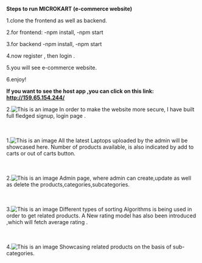 **Steps to run MICROKART (e-commerce website)**

1.clone the frontend as well as backend.

2.for frontend:
  -npm install,
  -npm start

3.for backend
  -npm install,
  -npm start
  

4.now register , then login .

5.you will see e-commerce website.

6.enjoy!


**If you want to see the host app ,you can click on this link:  http://159.65.154.244/**



2.![This is an image](https://user-images.githubusercontent.com/77015951/171123974-2fea3fae-e2c9-410a-9caf-27e9456e01fd.png)
In order to make the website more secure, I have built full fledged signup, login page .
</br>
</br>
</br>


1.![This is an image](https://user-images.githubusercontent.com/77015951/171120338-4b21f7f1-d332-4edd-bafe-9353f07e3b7b.png)
All the latest Laptops uploaded by the admin will be showcased here.
Number of products available, is also indicated by add to carts or out of carts button.
</br>
</br>
</br>




2.![This is an image](https://user-images.githubusercontent.com/77015951/171121271-81f82167-a885-4922-a66b-6ba437147196.png)
Admin page, where admin can create,update as well as delete the products,categories,subcategories.
</br>
</br>
</br>




3.![This is an image](https://user-images.githubusercontent.com/77015951/171121488-2b61cca6-3947-4528-9fa8-473ca908209a.png)
Different types of sorting Algorithms is being used in order to get related products.
A New rating model has also been introduced ,which will fetch average rating .
</br>
</br>
</br>



4.![This is an image](https://user-images.githubusercontent.com/77015951/171121792-10b19b01-8b37-4aa2-bccd-f2c5886c058a.png)
Showcasing related products on the basis of sub-categories.


